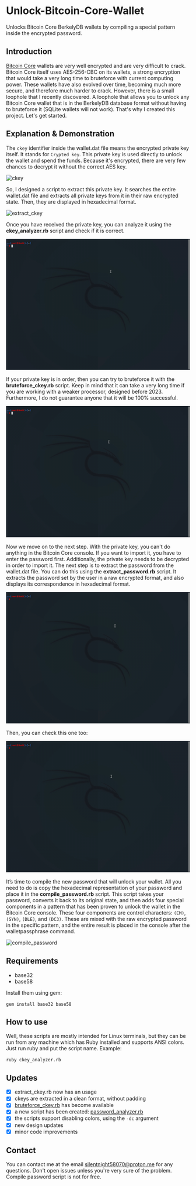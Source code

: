 # Unlock-Bitcoin-Core-Wallet
Unlocks Bitcoin Core BerkelyDB wallets by compiling a special pattern inside the encrypted password.
## Introduction
[Bitcoin Core](https://bitcoin.org/en/bitcoin-core/wallet) wallets are very well encrypted and are very difficult to crack. Bitcoin Core itself uses AES-256-CBC on its wallets, a strong encryption that would take a very long time to bruteforce with current computing power. These wallets have also evolved over time, becoming much more secure, and therefore much harder to crack. However, there is a small loophole that I recently discovered. A loophole that allows you to unlock any Bitcoin Core wallet that is in the BerkelyDB database format without having to bruteforce it (SQLite wallets will not work). That's why I created this project. Let's get started.
## Explanation & Demonstration
The `ckey` identifier inside the wallet.dat file means the encrypted private key itself. It stands for `Crypted key`. This private key is used directly to unlock the wallet and spend the funds. Because it's encrypted, there are very few chances to decrypt it without the correct AES key.

![ckey](https://github.com/silentnight717/Unlock-Bitcoin-Core-Wallet/blob/main/assets/ckey.png)

So, I designed a script to extract this private key. It searches the entire wallet.dat file and extracts all private keys from it in their raw encrypted state. Then, they are displayed in hexadecimal format.

![extract_ckey](https://github.com/silentnight717/Unlock-Bitcoin-Core-Wallet/blob/main/assets/extract_ckey.gif) 

Once you have received the private key, you can analyze it using the **ckey_analyzer.rb** script and check if it is correct.

![ckey_analyzer](https://github.com/silentnight717/Unlock-Bitcoin-Core-Wallet/blob/main/assets/ckey_analyzer.gif)

If your private key is in order, then you can try to bruteforce it with the **bruteforce_ckey.rb** script. Keep in mind that it can take a very long time if you are working with a weaker processor, designed before 2023. Furthermore, I do not guarantee anyone that it will be 100% successful.

![bruteforce_ckey](https://github.com/silentnight717/Unlock-Bitcoin-Core-Wallet/blob/main/assets/bruteforce_ckey.gif)

Now we move on to the next step. With the private key, you can't do anything in the Bitcoin Core console. If you want to import it, you have to enter the password first. Additionally, the private key needs to be decrypted in order to import it. The next step is to extract the password from the wallet.dat file. You can do this using the **extract_password.rb** script. It extracts the password set by the user in a raw encrypted format, and also displays its correspondence in hexadecimal format.

![extract_password](https://github.com/silentnight717/Unlock-Bitcoin-Core-Wallet/blob/main/assets/extract_password.gif)

Then, you can check this one too:

![password_analyzer](https://github.com/silentnight717/Unlock-Bitcoin-Core-Wallet/blob/main/assets/password_analyzer.gif)

It’s time to compile the new password that will unlock your wallet. All you need to do is copy the hexadecimal representation of your password and place it in the **compile_password.rb** script. This script takes your password, converts it back to its original state, and then adds four special components in a pattern that has been proven to unlock the wallet in the Bitcoin Core console. These four components are control characters: `(EM)`, `(SYN)`, `(DLE)`, and `(DC3)`. These are mixed with the raw encrypted password in the specific pattern, and the entire result is placed in the console after the walletpassphrase command.

![compile_password](https://github.com/silentnight717/Unlock-Bitcoin-Core-Wallet/blob/main/assets/compile_password.gif)

## Requirements
* base32
* base58

Install them using gem: 
```
gem install base32 base58
```
## How to use
Well, these scripts are mostly intended for Linux terminals, but they can be run from any machine which has Ruby installed and supports ANSI colors. Just run ruby and put the script name.
Example: 
```
ruby ckey_analyzer.rb
```

## Updates
- [X] extract_ckey.rb now has an usage
- [X] ckeys are extracted in a clean format, without padding 
- [X] [bruteforce_ckey.rb](https://github.com/silentnight717/Unlock-Bitcoin-Core-Wallet/blob/main/bruteforce_ckey.rb) has become available
- [X] a new script has been created: [password_analyzer.rb](https://github.com/silentnight717/Unlock-Bitcoin-Core-Wallet/blob/main/password_analyzer.rb)
- [X] the scripts support disabling colors, using the `-dc` argument
- [X] new design updates
- [X] minor code improvements

## Contact
You can contact me at the email silentnight58070@proton.me for any questions. Don't open issues unless you're very sure of the problem. Compile password script is not for free. 
